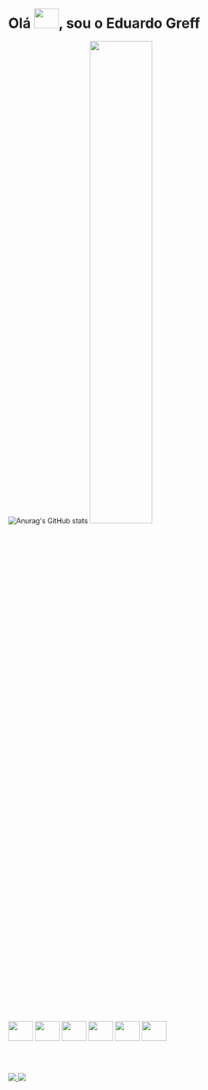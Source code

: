 <h1 align="left">Olá <img  height="40" width="50" src="https://raw.githubusercontent.com/kaueMarques/kaueMarques/master/hi.gif" height="30px">, sou o Eduardo Greff</h1>

 ![Anurag's GitHub stats](https://github-readme-stats.vercel.app/api?username=Greffx&show_icons=true&theme=dracula) 
<img width="50%" height="=120em" src="https://github-readme-stats.vercel.app/api/top-langs/?username=Greffx&layout=compact&langs_count=7&theme=dracula"/>

<div style="display: inline_block"><br>
  <img height="40" width="50" src="https://cdn.jsdelivr.net/gh/devicons/devicon/icons/java/java-original.svg" />
  <img height="40" width="50" src="https://cdn.jsdelivr.net/gh/devicons/devicon/icons/spring/spring-original.svg" />
  <img height="40" width="50" src="https://cdn.jsdelivr.net/gh/devicons/devicon/icons/git/git-original.svg" />
  <img height="40" width="50" src="https://cdn.jsdelivr.net/gh/devicons/devicon/icons/html5/html5-original.svg" />
  <img height="40" width="50" src="https://cdn.jsdelivr.net/gh/devicons/devicon/icons/css3/css3-original.svg" />
  <img height="40" width="50" src="https://cdn.jsdelivr.net/gh/devicons/devicon/icons/c/c-original.svg" />
</div>

<br><br>

<div> 
 <a href = "mailto:eduardogreff0@gmail.com"><img src="https://img.shields.io/badge/Gmail-D14836?style=for-the-badge&logo=gmail&logoColor=white" target="_blank">   </a>
  <a href="https://www.linkedin.com/in/eduardo-greff-837a39176/" target="_blank"><img src="https://img.shields.io/badge/LinkedIn-0077B5?style=for-the-badge&logo=linkedin&logoColor=white" target="_blank"> </a> 
</div>
